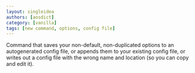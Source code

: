 ```yaml
---
layout: singleidea
authors: [aosdict]
category: [vanilla]
tags: [new command, options, config file]
---
```

Command that saves your non-default, non-duplicated options to an autogenerated config file, or appends them to your existing config file, or writes out a config file with the wrong name and location (so you can copy and edit it).

